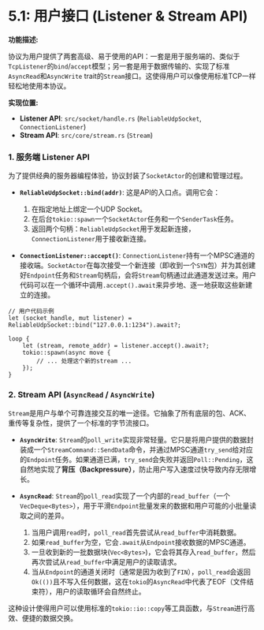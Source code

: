 # 5.1: 用户接口 (Listener & Stream API)

**功能描述:**

协议为用户提供了两套高级、易于使用的API：一套是用于服务端的、类似于`TcpListener`的`bind`/`accept`模型；另一套是用于数据传输的、实现了标准`AsyncRead`和`AsyncWrite` trait的`Stream`接口。这使得用户可以像使用标准TCP一样轻松地使用本协议。

**实现位置:**

- **Listener API**: `src/socket/handle.rs` (`ReliableUdpSocket`, `ConnectionListener`)
- **Stream API**: `src/core/stream.rs` (`Stream`)

### 1. 服务端 Listener API

为了提供经典的服务器编程体验，协议封装了`SocketActor`的创建和管理过程。

- **`ReliableUdpSocket::bind(addr)`**: 这是API的入口点。调用它会：
    1.  在指定地址上绑定一个UDP Socket。
    2.  在后台`tokio::spawn`一个`SocketActor`任务和一个`SenderTask`任务。
    3.  返回两个句柄：`ReliableUdpSocket`用于发起新连接，`ConnectionListener`用于接收新连接。

- **`ConnectionListener::accept()`**:
  `ConnectionListener`持有一个MPSC通道的接收端。`SocketActor`在每次接受一个新连接（即收到一个`SYN`包）并为其创建好`Endpoint`任务和`Stream`句柄后，会将`Stream`句柄通过此通道发送过来。用户代码可以在一个循环中调用`.accept().await`来异步地、逐一地获取这些新建立的连接。

```rust,ignore
// 用户代码示例
let (socket_handle, mut listener) = ReliableUdpSocket::bind("127.0.0.1:1234").await?;

loop {
    let (stream, remote_addr) = listener.accept().await?;
    tokio::spawn(async move {
        // ... 处理这个新的stream ...
    });
}
```

### 2. Stream API (`AsyncRead` / `AsyncWrite`)

`Stream`是用户与单个可靠连接交互的唯一途径。它抽象了所有底层的包、ACK、重传等复杂性，提供了一个标准的字节流接口。

- **`AsyncWrite`**:
  `Stream`的`poll_write`实现非常轻量。它只是将用户提供的数据封装成一个`StreamCommand::SendData`命令，并通过MPSC通道`try_send`给对应的`Endpoint`任务。如果通道已满，`try_send`会失败并返回`Poll::Pending`，这自然地实现了**背压（Backpressure）**，防止用户写入速度过快导致内存无限增长。

- **`AsyncRead`**:
  `Stream`的`poll_read`实现了一个内部的`read_buffer`（一个`VecDeque<Bytes>`），用于平滑`Endpoint`批量发来的数据和用户可能的小批量读取之间的差异。
  1.  当用户调用`read`时，`poll_read`首先尝试从`read_buffer`中消耗数据。
  2.  如果`read_buffer`为空，它会`.await`从`Endpoint`接收数据的MPSC通道。
  3.  一旦收到新的一批数据块(`Vec<Bytes>`)，它会将其存入`read_buffer`，然后再次尝试从`read_buffer`中满足用户的读取请求。
  4.  当从`Endpoint`的通道关闭时（通常是因为收到了`FIN`），`poll_read`会返回`Ok(())`且不写入任何数据，这在`tokio`的`AsyncRead`中代表了EOF（文件结束符），用户的读取循环会自然终止。

这种设计使得用户可以使用标准的`tokio::io::copy`等工具函数，与`Stream`进行高效、便捷的数据交换。 